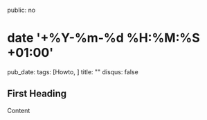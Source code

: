 public: no
# date '+%Y-%m-%d %H:%M:%S +01:00'
pub_date: 
tags: [Howto, ]
title: ""
disqus: false

## First Heading

Content
